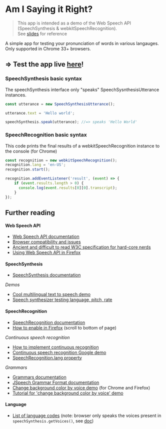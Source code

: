 # Am I Saying it Right?

> This app is intended as a demo of the Web Speech API (SpeechSynthesis & webkitSpeechRecognition).\
> See [slides](https://docs.google.com/presentation/d/1CF1F808u_uDI6tPnjoaYRFJR9n44Htu0hdT7WRMeB9A/edit?usp=sharing) for reference

A simple app for testing your pronunciation of words in various langauges.
Only supported in Chrome 33+ browsers.

## ⇒ Test the app live [here](https://clairefro.github.io/am-i-saying-it-right/)!

### SpeechSynthesis basic syntax
The speechSynthesis interface only "speaks" SpeechSysnthesisUtterance instances.
```javascript
const utterance = new SpeechSynthesisUtterance();

utterance.text = 'Hello world';

speechSynthesis.speak(utterance); //=> speaks 'Hello World'
```

### SpeechRecognition basic syntax
This code prints the final results of a webkitSpeechRecognition instance to the console (for Chrome)
```javascript
const recognition = new webkitSpeechRecognition();
recognition.lang = 'en-US';
recognition.start();

recognition.addEventListener('result', (event) => {
    if (event.results.length > 0) {
      console.log(event.results[0][0].transcript);
    }
});
```
## Further reading
#### Web Speech API
* [Web Speech API documentation](https://developer.mozilla.org/en-US/docs/Web/API/Web_Speech_API)
* [Browser compatibility and issues](https://caniuse.com/#search=web%20speech%20api)
* [Ancient and difficult to read W3C specification for hard-core nerds](https://wicg.github.io/speech-api/)
* [Using Web Speech API in Firefox](https://hacks.mozilla.org/2016/01/firefox-and-the-web-speech-api/)

#### SpeechSynthesis
* [SpeechSynthesis documentation](https://developer.mozilla.org/en-US/docs/Web/API/SpeechSynthesis)

*Demos*
* [Cool multilingual text to speech demo](https://codepen.io/matt-west/pen/wGzuJ)
* [Speech synthesizer testing language, pitch, rate](http://mdn.github.io/web-speech-api/speak-easy-synthesis/)

#### SpeechRecognition
* [SpeechRecognition documentation](https://developer.mozilla.org/en-US/docs/Web/API/SpeechRecognition) 
* [How to enable in Firefox](https://developer.mozilla.org/en-US/docs/Web/API/SpeechRecognition/SpeechRecognition) (scroll to bottom of page)

*Continuous speech recognition*
* [How to implement continuous recognition](https://stackoverflow.com/questions/29996350/speech-recognition-run-continuously)
* [Continuous speech recognition Google demo](https://www.google.com/intl/en/chrome/demos/speech.html)
* [SpeechRecognition.lang property](https://developer.mozilla.org/en-US/docs/Web/API/SpeechRecognition/lang)

*Grammars*
* [Grammars documentation](https://developer.mozilla.org/en-US/docs/Web/API/SpeechRecognition/grammars)
* [JSpeech Grammar Format documentation](https://www.w3.org/TR/jsgf/)
* [Change background color by voice demo](https://mdn.github.io/web-speech-api/speech-color-changer/) (for Chrome and Firefox)
* [Tutorial for 'change background color by voice' demo](https://developer.mozilla.org/en-US/docs/Web/API/Web_Speech_API/Using_the_Web_Speech_API)


#### Language
* [List of language codes](https://cloud.google.com/speech-to-text/docs/languages) (note: browser only speaks the voices present in `speechSynthesis.getVoices()`, see [doc](https://developer.mozilla.org/en-US/docs/Web/API/SpeechSynthesis/getVoices))





